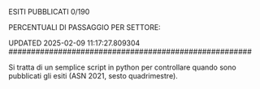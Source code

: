 ESITI PUBBLICATI 0/190 

PERCENTUALI DI PASSAGGIO PER SETTORE:

UPDATED 2025-02-09 11:17:27.809304
###################################################### 

Si tratta di un semplice script in python per controllare quando sono pubblicati gli esiti (ASN 2021, sesto quadrimestre).

